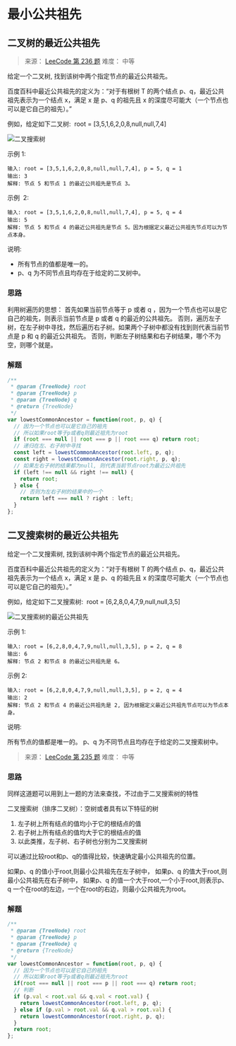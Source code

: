 # 最小公共祖先

## 二叉树的最近公共祖先

> 来源： [LeeCode 第 236 题](https://leetcode-cn.com/problems/lowest-common-ancestor-of-a-binary-tree)
> 难度： 中等

给定一个二叉树, 找到该树中两个指定节点的最近公共祖先。

百度百科中最近公共祖先的定义为：“对于有根树 T 的两个结点 p、q，最近公共祖先表示为一个结点 x，满足 x 是 p、q 的祖先且 x 的深度尽可能大（一个节点也可以是它自己的祖先）。”

例如，给定如下二叉树:  root = [3,5,1,6,2,0,8,null,null,7,4]

![二叉搜索树](https://assets.leetcode-cn.com/aliyun-lc-upload/uploads/2018/12/15/binarytree.png)

示例 1:

```
输入: root = [3,5,1,6,2,0,8,null,null,7,4], p = 5, q = 1
输出: 3
解释: 节点 5 和节点 1 的最近公共祖先是节点 3。
```

示例  2:

```
输入: root = [3,5,1,6,2,0,8,null,null,7,4], p = 5, q = 4
输出: 5
解释: 节点 5 和节点 4 的最近公共祖先是节点 5。因为根据定义最近公共祖先节点可以为节点本身。
```

说明:

- 所有节点的值都是唯一的。
- p、q 为不同节点且均存在于给定的二叉树中。

### 思路

利用树遍历的思想：
首先如果当前节点等于 p 或者 q ，因为一个节点也可以是它自己的祖先，则表示当前节点是 p 或者 q 的最近的公共祖先。
否则，遍历左子树，在左子树中寻找，然后遍历右子树。如果两个子树中都没有找到则代表当前节点是 p 和 q 的最近公共祖先。
否则，判断左子树结果和右子树结果，哪个不为空，则哪个就是。

### 解题

```js
/**
 * @param {TreeNode} root
 * @param {TreeNode} p
 * @param {TreeNode} q
 * @return {TreeNode}
 */
var lowestCommonAncestor = function(root, p, q) {
  // 因为一个节点也可以是它自己的祖先
  // 所以如果root等于p或者q则最近祖先为root
  if (root === null || root === p || root === q) return root;
  // 递归在左、右子树中寻找
  const left = lowestCommonAncestor(root.left, p, q);
  const right = lowestCommonAncestor(root.right, p, q);
  // 如果左右子树的结果都为null, 则代表当前节点root为最近公共祖先
  if (left !== null && right !== null) {
    return root;
  } else {
    // 否则为左右子树的结果中的一个
    return left === null ? right : left;
  }
};
```

## 二叉搜索树的最近公共祖先

给定一个二叉搜索树, 找到该树中两个指定节点的最近公共祖先。

百度百科中最近公共祖先的定义为：“对于有根树 T 的两个结点 p、q，最近公共祖先表示为一个结点 x，满足 x 是 p、q 的祖先且 x 的深度尽可能大（一个节点也可以是它自己的祖先）。”

例如，给定如下二叉搜索树:  root = [6,2,8,0,4,7,9,null,null,3,5]

![二叉搜索树的最近公共祖先](https://assets.leetcode-cn.com/aliyun-lc-upload/uploads/2018/12/14/binarysearchtree_improved.png)

示例 1:

```
输入: root = [6,2,8,0,4,7,9,null,null,3,5], p = 2, q = 8
输出: 6
解释: 节点 2 和节点 8 的最近公共祖先是 6。
```

示例 2:

```
输入: root = [6,2,8,0,4,7,9,null,null,3,5], p = 2, q = 4
输出: 2
解释: 节点 2 和节点 4 的最近公共祖先是 2, 因为根据定义最近公共祖先节点可以为节点本身。
```

说明:

所有节点的值都是唯一的。
p、q 为不同节点且均存在于给定的二叉搜索树中。

> 来源： [LeeCode 第 235 题](https://leetcode-cn.com/problems/lowest-common-ancestor-of-a-binary-search-tree)
> 难度： 中等

### 思路

同样这道题可以用到上一题的方法来查找，不过由于二叉搜索树的特性

二叉搜索树（排序二叉树）：空树或者具有以下特征的树

1. 左子树上所有结点的值均小于它的根结点的值
2. 右子树上所有结点的值均大于它的根结点的值
3. 以此类推，左子树、右子树也分别为二叉搜索树

可以通过比较root和p、q的值得比较，快速确定最小公共祖先的位置。

如果p、q 的值小于root,则最小公共祖先在左子树中，
如果p、q 的值大于root,则最小公共祖先在右子树中，
如果p、q 的值一个大于root,一个小于root,则表示p、q 一个在root的左边，一个在root的右边，则最小公共祖先为root。

### 解题

```js
/**
 * @param {TreeNode} root
 * @param {TreeNode} p
 * @param {TreeNode} q
 * @return {TreeNode}
 */
var lowestCommonAncestor = function(root, p, q) {
  // 因为一个节点也可以是它自己的祖先
  // 所以如果root等于p或者q则最近祖先为root
  if(root === null || root === p || root === q) return root;
  // 判断
  if (p.val < root.val && q.val < root.val) {
    return lowestCommonAncestor(root.left, p, q);
  } else if (p.val > root.val && q.val > root.val) {
    return lowestCommonAncestor(root.right, p, q);
  }
  return root;
};

```
